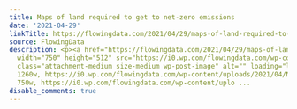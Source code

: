 ```yaml
---
title: Maps of land required to get to net-zero emissions
date: '2021-04-29'
linkTitle: https://flowingdata.com/2021/04/29/maps-of-land-required-to-get-to-net-zero-emissions/
source: FlowingData
description: <p><a href="https://flowingdata.com/2021/04/29/maps-of-land-required-to-get-to-net-zero-emissions/"><img
  width="750" height="512" src="https://i0.wp.com/flowingdata.com/wp-content/uploads/2021/04/Net-zero-emissions.png?fit=750%2C512&amp;ssl=1"
  class="attachment-medium size-medium wp-post-image" alt="" loading="lazy" srcset="https://i0.wp.com/flowingdata.com/wp-content/uploads/2021/04/Net-zero-emissions.png?w=1260&amp;ssl=1
  1260w, https://i0.wp.com/flowingdata.com/wp-content/uploads/2021/04/Net-zero-emissions.png?resize=750%2C512&amp;ssl=1
  750w, https://i0.wp.com/flowingdata.com/wp-content/uplo ...
disable_comments: true
---
```

<p><a href="https://flowingdata.com/2021/04/29/maps-of-land-required-to-get-to-net-zero-emissions/"><img width="750" height="512" src="https://i0.wp.com/flowingdata.com/wp-content/uploads/2021/04/Net-zero-emissions.png?fit=750%2C512&amp;ssl=1" class="attachment-medium size-medium wp-post-image" alt="" loading="lazy" srcset="https://i0.wp.com/flowingdata.com/wp-content/uploads/2021/04/Net-zero-emissions.png?w=1260&amp;ssl=1 1260w, https://i0.wp.com/flowingdata.com/wp-content/uploads/2021/04/Net-zero-emissions.png?resize=750%2C512&amp;ssl=1 750w, https://i0.wp.com/flowingdata.com/wp-content/uplo ...
